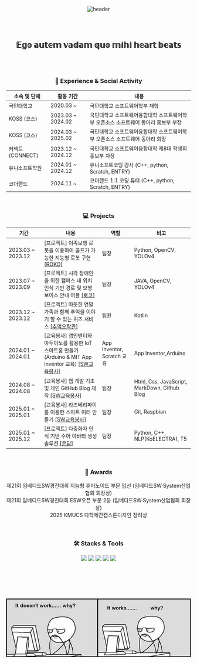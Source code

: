 <div align='center'>

  ![header](https://capsule-render.vercel.app/api?type=waving&color=0:a82da8,100:da8f00&height=230&section=header&text=GeonUng&fontAlign=25&fontAlignY=40&fontSize=50&fontColor=ffffff)

</div>

<br/>
<br/>

<h2 align='center' font-size='50px'> 𝔼𝕘𝕠 𝕒𝕦𝕥𝕖𝕞 𝕧𝕒𝕕𝕒𝕞 𝕢𝕦𝕠 𝕞𝕚𝕙𝕚 𝕙𝕖𝕒𝕣𝕥 𝕓𝕖𝕒𝕥𝕤</h2>

<br/>
<br/>

<h3 align='center'>🏫 Experience & Social Activity</h3>

<div align='center'>
  
|소속 및 단체|활동 기간|내용|
|---|---|---|
|국민대학교|2020.03 ~|국민대학교 소프트웨어학부 재학|
|KOSS (코스)|2023.03 ~ 2024.02|국민대학교 소프트웨어융합대학 소프트웨어학부 오픈소스 소프트웨어 동아리 홍보부 부장|
|KOSS (코스)|2024.03 ~ 2025.02|국민대학교 소프트웨어융합대학 소프트웨어학부 오픈소스 소프트웨어 동아리 회장|
|커넥트 (CONNECT)|2023.12 ~ 2024.12|국민대학교 소프트웨어융합대학 제8대 학생회 홍보부 차장|
|유니소프트학원|2024.01 ~ 2024.12|유니소프트코딩 강사 (C++, python, Scratch, ENTRY)|
|코더랜드|2024.11 ~ |코더랜드 1:1 코딩 튜터 (C++, python, Scratch, ENTRY)|

</div>

<br/>

<h3 align='center'>💻 Projects </h3>

<div align='center'>
  
| 기간 | 내용 | 역할 | 비고 | 
| --- | --- | --- | --- |
| 2023.03 ~ 2023.12　|[프로젝트] 이족보행 로봇을 이용하여 골프가 가능한 지능형 로봇 구현 <a href="https://github.com/KOSS-ROKO/Team_RoKo_2020">[ROKO]</a>| 팀장 | Python, OpenCV, YOLOv4 | 
| 2023.07 ~ 2023.09　|[프로젝트] 시각 장애인을 위한 캠퍼스 내 위치 인식 기반 경로 및 보행 보이스 안내 어플 <a href="https://github.com/ddugel3/Open-SW-Developer-Contest">[로코]</a>| 팀장 | JAVA, OpenCV, YOLOv4  |
| 2023.12 ~ 2023.12　|[프로젝트] 따뜻한 연말 가족과 함께 추억을 이야기 할 수 있는 퀴즈 서비스 <a href="https://github.com/ddugel3/COKOTHON-Android">[추억오락관]</a>| 팀원 | Kotlin | 
| 2024.01 ~ 2024.01　|[교육봉사] 앱인벤터와 아두이노를 활용한 IoT 스마트홈 만들기 (Arduino & MIT App Inventor 교육) <a href="https://kmukoss.notion.site/2023-SW-5e66c49dc7024ca68fda85db80073575?pvs=4">[SW교육봉사]</a>| App Inventor, Scratch 교육 | App Inventor,Arduino  | 
| 2024.08 ~ 2024.08　|[교육봉사] 웹 개발 기초 및 개인 GitHub Blog 제작 <a href="https://github.com/ddugel3/2024-1-YongMoon-Voluntary">[SW교육봉사]</a>| 팀장 | Html, Css, JavaScript, MarkDown, Github Blog |
| 2025.01 ~ 2025.01　|[교육봉사] 라즈베리파이를 이용한 스마트 미러 만들기 <a href="https://github.com/ddugel3/2024-2-YongMoon-Voluntary">[SW교육봉사]</a>| 팀장 | Git, Raspbian |
| 2025.01 ~ 2025.12　|[프로젝트] 다중화자 인식 기반 수어 아바타 생성 솔루션 <a href="https://github.com/ddugel3/Ondam">[온담]</a>| 팀장 | Python, C++, NLP(KoELECTRA), T5 | 
</div>

<br/>

<h3 align='center'>🥇 Awards</h3>
<div align='center'>
<d> 제21회 임베디드SW경진대회 지능형 휴머노이드 부문 입선 (임베디드SW·System산업협회 회장상) </d>
<br/>
<d> 제21회 임베디드SW경진대회 ESW오픈 부문 2등 (임베디드SW·System산업협회 회장상)</d>
<br/>
<d> 2025 KMUCS 다학제간캡스톤디자인 장려상 </d>
<br/>
  
</div>

<br/>
<br/>

<h3 align='center'>🛠️ Stacks & Tools</h3>
<div align='center'>
  <img src="https://img.shields.io/badge/C-A8B9CC?style=for-the-badge&logo=C&logoColor=black"/>
  <img src="https://img.shields.io/badge/C++-00599C?style=for-the-badge&logo=cplusplus&logoColor=black"/>
  <img src="https://img.shields.io/badge/Python-3776AB?style=for-the-badge&logo=python&logoColor=black"/>
  <img src="https://img.shields.io/badge/Java-007396?style=for-the-badge&logo=OpenJDK&logoColor=white"/>
  <img src="https://img.shields.io/badge/opencv-C3EE8?style=for-the-badge&logo=opencv&logoColor=white"/>
</div>


<br/>
<br/>
<!--
<div align='center'>
  
[![Anurag's GitHub stats](https://github-readme-stats.vercel.app/api?username=ddugel3)](https://github.com/anuraghazra/github-readme-stats)

</div>
--!>
<br/>
<br/>
<br/>

<div align='center'>
  
![](https://github.com/ddugel3/ddugel3/blob/main/a.png)

</div>

